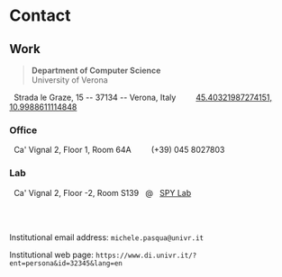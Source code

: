 # Contact


## Work

> **Department of Computer Science** <br> University of Verona

<i class="fas fa-location-arrow"></i> &nbsp; Strada le Graze, 15 -- 37134 -- Verona, Italy &nbsp; &nbsp; &nbsp;
<i class="fas fa-map-marker-alt"></i> &nbsp; [45.40321987274151, 10.9988611114848](https://goo.gl/maps/2TrBK2TTtGj3vU63A)

### Office

<i class="fas fa-briefcase"></i> &nbsp; Ca' Vignal 2, Floor 1, Room 64A &nbsp; &nbsp; &nbsp; <i class="fas fa-phone"></i> &nbsp; (+39) 045 8027803

### Lab

<i class="fas fa-server"></i> &nbsp; Ca' Vignal 2, Floor -2, Room S139 &nbsp; @ &nbsp; [SPY Lab](https://www.di.univr.it/?ent=bibliocr&id=71&tipobc=4&lang=en)

<br><br>

Institutional email address:
`michele.pasqua@univr.it` <a href="mailto:michele.pasqua@univr.it" target="_blank" rel="noopener noreferrer"><i class="fas fa-envelope"></i></a>

Institutional web page:
`https://www.di.univr.it/?ent=persona&id=32345&lang=en` <a href="https://www.di.univr.it/?ent=persona&id=32345&lang=en" target="_blank" rel="noopener noreferrer"><i class="fas fa-link"></i></a>

<br><br>


